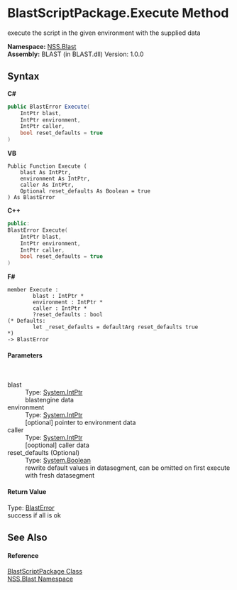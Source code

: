 # BlastScriptPackage.Execute Method 
 

execute the script in the given environment with the supplied data

**Namespace:**&nbsp;<a href="88b55311-4a89-0894-e27a-e157e443c7f7">NSS.Blast</a><br />**Assembly:**&nbsp;BLAST (in BLAST.dll) Version: 1.0.0

## Syntax

**C#**<br />
``` C#
public BlastError Execute(
	IntPtr blast,
	IntPtr environment,
	IntPtr caller,
	bool reset_defaults = true
)
```

**VB**<br />
``` VB
Public Function Execute ( 
	blast As IntPtr,
	environment As IntPtr,
	caller As IntPtr,
	Optional reset_defaults As Boolean = true
) As BlastError
```

**C++**<br />
``` C++
public:
BlastError Execute(
	IntPtr blast, 
	IntPtr environment, 
	IntPtr caller, 
	bool reset_defaults = true
)
```

**F#**<br />
``` F#
member Execute : 
        blast : IntPtr * 
        environment : IntPtr * 
        caller : IntPtr * 
        ?reset_defaults : bool 
(* Defaults:
        let _reset_defaults = defaultArg reset_defaults true
*)
-> BlastError 

```


#### Parameters
&nbsp;<dl><dt>blast</dt><dd>Type: <a href="https://docs.microsoft.com/dotnet/api/system.intptr" target="_blank" rel="noopener noreferrer">System.IntPtr</a><br />blastengine data</dd><dt>environment</dt><dd>Type: <a href="https://docs.microsoft.com/dotnet/api/system.intptr" target="_blank" rel="noopener noreferrer">System.IntPtr</a><br />[optional] pointer to environment data</dd><dt>caller</dt><dd>Type: <a href="https://docs.microsoft.com/dotnet/api/system.intptr" target="_blank" rel="noopener noreferrer">System.IntPtr</a><br />[ooptional] caller data</dd><dt>reset_defaults (Optional)</dt><dd>Type: <a href="https://docs.microsoft.com/dotnet/api/system.boolean" target="_blank" rel="noopener noreferrer">System.Boolean</a><br />rewrite default values in datasegment, can be omitted on first execute with fresh datasegment</dd></dl>

#### Return Value
Type: <a href="db8cb631-f3f7-e809-8853-bc1b825061a7">BlastError</a><br />success if all is ok

## See Also


#### Reference
<a href="334603e0-a0de-2aaa-4007-78f5dcc5dc51">BlastScriptPackage Class</a><br /><a href="88b55311-4a89-0894-e27a-e157e443c7f7">NSS.Blast Namespace</a><br />